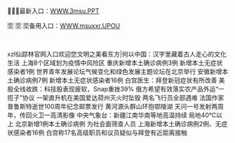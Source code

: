 <p>
	🤳🤳🤳最新入口：<a href="http://www.baidu.com/link?url=6MA2SWnO3Raqke39an_0PUxosM6ZrUGzi1BN9tNnlPW&wd">WWW.3msu.PPT</a> 
	<p>
		🈳
🈳
🈳备用入口：<a href="http://www.baidu.com/link?url=6MA2SWnO3Raqke39an_0PUxosM6ZrUGzi1BN9tNnlPW&wd">WWW.msuxxr.UPOU</a> 
	</p>
	<p>
		<br />
	</p>
	<p>
		xzl仙踪林官网入口欢迎您文明之美看东方|何以中国：汉字里藏着古人走心的文化生活
上海8个区域划为疫情中风险区
重庆新增本土确诊病例3例 新增本土无症状感染者1例
世界青年发展论坛气候变化和绿色发展主题论坛在北京举行
安徽新增本土确诊病例7例 新增本土无症状感染者16例
白宫医生：拜登新冠症状有所改善
美股全线收跌：科技股表现疲软，Snap重挫39%
俄方希望有效落实农产品外运“一揽子”协议
一架直升机在美国爱达荷州灭火时坠毁 两名飞行员全部遇难
法国作家普鲁斯特逝世100周年纪念邮票发行
黄河源头群山环抱鄂陵湖
天问一号发射两周年，传回火卫一高清影像
中央气象台：新疆江南华南等地高温持续 局地40℃以上
北京新增1例本土确诊病例 为社会面筛查人员
上海新增本土确诊病例2例、无症状感染者16例
白宫称17名高级职员和议员疑似与拜登有近距离接触
	</p>
